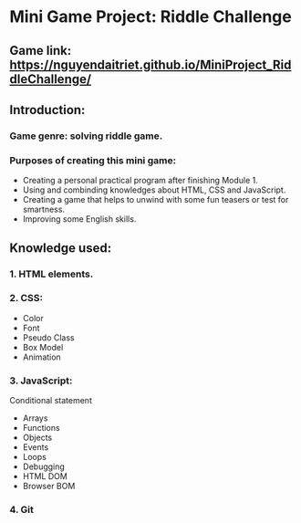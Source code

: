 # Mini Game Project: Riddle Challenge

## Game link: https://nguyendaitriet.github.io/MiniProject_RiddleChallenge/

## Introduction:
### Game genre: solving riddle game.
### Purposes of creating this mini game:
* Creating a personal practical program after finishing Module 1.
* Using and combinding knowledges about HTML, CSS and JavaScript.
* Creating a game that helps to unwind with some fun teasers or test for smartness.
* Improving some English skills.

## Knowledge used:
### 1. HTML elements.
### 2. CSS:
* Color
* Font
* Pseudo Class
* Box Model
* Animation
### 3. JavaScript:
Conditional statement
* Arrays
* Functions
* Objects
* Events
* Loops
* Debugging
* HTML DOM
* Browser BOM
### 4. Git

